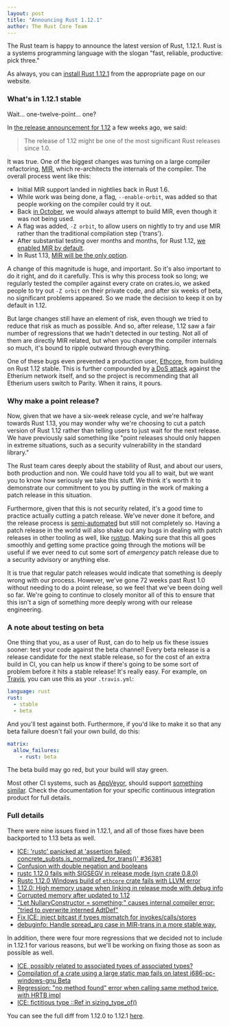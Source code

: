 ```yaml
---
layout: post
title: "Announcing Rust 1.12.1"
author: The Rust Core Team
---
```


The Rust team is happy to announce the latest version of Rust, 1.12.1. Rust is
a systems programming language with the slogan "fast, reliable, productive:
pick three."

As always, you can [install Rust 1.12.1][install] from the appropriate page on our
website.

[install]: https://www.rust-lang.org/install.html

### What's in 1.12.1 stable

Wait... one-twelve-point... one?

In [the release announcement for 1.12][one-twelve] a few weeks ago, we said:

[one-twelve]: https://blog.rust-lang.org/2016/09/29/Rust-1.12.html

> The release of 1.12 might be one of the most significant Rust releases since
> 1.0.

It was true. One of the biggest changes was turning on a large compiler
refactoring, [MIR], which re-architects the internals of the compiler. The
overall process went like this:

[MIR]: https://blog.rust-lang.org/2016/04/19/MIR.html

* Initial MIR support landed in nightlies back in Rust 1.6.
* While work was being done, a flag, `--enable-orbit`, was added so that
  people working on the compiler could try it out.
* Back [in October], we would always attempt to build MIR, even though it
  was not being used.
* A flag was added, `-Z orbit`, to allow users on nightly to try and use MIR
  rather than the traditional compilation step ('trans').
* After substantial testing over months and months, for Rust 1.12, [we enabled
  MIR by default].
* In Rust 1.13, [MIR will be the only option].

[in October]: https://github.com/rust-lang/rust/pull/28748
[we enabled MIR by default]: https://github.com/rust-lang/rust/pull/34096
[MIR will be the only option]: https://github.com/rust-lang/rust/pull/35764

A change of this magnitude is huge, and important. So it's also important to do
it right, and do it carefully. This is why this process took so long; we
regularly tested the compiler against every crate on crates.io, we asked people
to try out `-Z orbit` on their private code, and after six weeks of beta, no
significant problems appeared. So we made the decision to keep it on by default
in 1.12.

But large changes still have an element of risk, even though we tried to reduce
that risk as much as possible. And so, after release, 1.12 saw a fair number of
regressions that we hadn't detected in our testing. Not all of them are
directly MIR related, but when you change the compiler internals so much, it's
bound to ripple outward through everything.

One of these bugs even prevented a production user, [Ethcore], from building on
Rust 1.12 stable. This is further compounded by [a DoS attack] against the
Etherium network itself, and so the project is recommending that all Etherium
users switch to Parity. When it rains, it pours.

[Ethcore]: https://github.com/ethcore/parity
[a DoS attack]: https://blog.ethereum.org/2016/09/22/ethereum-network-currently-undergoing-dos-attack/

### Why make a point release?

Now, given that we have a six-week release cycle, and we're halfway towards
Rust 1.13, you may wonder why we're choosing to cut a patch version of Rust
1.12 rather than telling users to just wait for the next release. We have
previously said something like "point releases should only happen in extreme
situations, such as a security vulnerability in the standard library."

The Rust team cares deeply about the stability of Rust, and about our users,
both production and non. We could have told you all to wait, but we want you to
know how seriously we take this stuff. We think it's worth it to demonstrate
our commitment to you by putting in the work of making a patch release in this
situation.

Furthermore, given that this is not security related, it's a good time to
practice actually cutting a patch release. We've never done it before, and the
release process is [semi-automated] but still not completely so. Having a patch
release in the world will also shake out any bugs in dealing with patch
releases in other tooling as well, like [rustup]. Making sure that this all
goes smoothly and getting some practice going through the motions will be
useful if we ever need to cut some sort of *emergency* patch release due to
a security advisory or anything else.

[semi-automated]: https://forge.rust-lang.org/release-process.html
[rustup]: http://rustup.rs/

It is true that regular patch releases would indicate that something is deeply
wrong with our process. However, we've gone 72 weeks past Rust 1.0 without
needing to do a point release, so we feel that we've been doing well so far.
We're going to continue to closely monitor all of this to ensure that this
isn't a sign of something more deeply wrong with our release engineering.

### A note about testing on beta

One thing that you, as a user of Rust, can do to help us fix these issues
sooner: test your code against the beta channel! Every beta release is a
release candidate for the next stable release, so for the cost of an extra
build in CI, you can help us know if there's going to be some sort of problem
before it hits a stable release! It's really easy. For example, on
[Travis](https://travis-ci.org/), you can use this as your `.travis.yml`:

```yaml
language: rust
rust:
  - stable
  - beta
```

And you'll test against both. Furthermore, if you'd like to make it so that any
beta failure doesn't fail your own build, do this:

```yaml
matrix:
  allow_failures:
    - rust: beta
```

The beta build may go red, but your build will stay green.

Most other CI systems, such as [AppVeyor](https://www.appveyor.com/), should
support [something
similar](https://www.appveyor.com/docs/build-configuration/#allow-failing-jobs).
Check the documentation for your specific continuous integration product for
full details.

### Full details

There were nine issues fixed in 1.12.1, and all of those fixes have been
backported to 1.13 beta as well. 

* [ICE: 'rustc' panicked at 'assertion failed: concrete_substs.is_normalized_for_trans()' #36381][36381]
* [Confusion with double negation and booleans][36856]
* [rustc 1.12.0 fails with SIGSEGV in release mode (syn crate 0.8.0)][36875]
* [Rustc 1.12.0 Windows build of `ethcore` crate fails with LLVM error][36924]
* [1.12.0: High memory usage when linking in release mode with debug info][36926]
* [Corrupted memory after updated to 1.12][36936]
* ["Let NullaryConstructor = something;" causes internal compiler error: "tried to overwrite interned AdtDef"][37026]
* [Fix ICE: inject bitcast if types mismatch for invokes/calls/stores][37112]
* [debuginfo: Handle spread_arg case in MIR-trans in a more stable way.][37153]

[36381]: https://github.com/rust-lang/rust/issues/36381
[36856]: https://github.com/rust-lang/rust/issues/36856
[36875]: https://github.com/rust-lang/rust/issues/36875
[36924]: https://github.com/rust-lang/rust/issues/36924
[36926]: https://github.com/rust-lang/rust/issues/36926
[36936]: https://github.com/rust-lang/rust/issues/36936
[37026]: https://github.com/rust-lang/rust/issues/37026
[37112]: https://github.com/rust-lang/rust/issues/37112
[37153]: https://github.com/rust-lang/rust/issues/37153

In addition, there were four more regressions that we decided not to include
in 1.12.1 for various reasons, but we'll be working on fixing those as soon
as possible as well.

* [ICE, possibly related to associated types of associated types?][36325]
* [Compilation of a crate using a large static map fails on latest i686-pc-windows-gnu Beta][36799]
* [Regression: "no method found" error when calling same method twice, with HRTB impl][37154]
* [ ICE: fictitious type <i32 as ToRef>::Ref in sizing_type_of()][37109]

[36325]: https://github.com/rust-lang/rust/issues/36325
[36799]: https://github.com/rust-lang/rust/issues/36799
[37154]: https://github.com/rust-lang/rust/issues/37154
[37109]: https://github.com/rust-lang/rust/issues/37109

You can see the full diff from 1.12.0 to 1.12.1
[here](https://github.com/rust-lang/rust/pull/37173).
